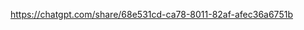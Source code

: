                                                                     
https://chatgpt.com/share/68e531cd-ca78-8011-82af-afec36a6751b
